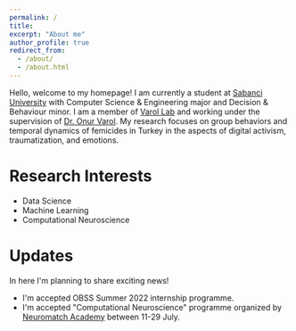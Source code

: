 ```yaml
---
permalink: /
title:
excerpt: "About me"
author_profile: true
redirect_from:
  - /about/
  - /about.html
---
```


Hello, welcome to my homepage! I am currently a student at [Sabanci University](https://www.sabanciuniv.edu/) with Computer Science & Engineering major and Decision & Behaviour minor. I am a member of [Varol Lab](http://varollab.com/) and working under the supervision of [Dr. Onur Varol](http://www.onurvarol.com/). My research focuses on group behaviors and temporal dynamics of femicides in Turkey in the aspects of digital activism, traumatization, and emotions.

# Research Interests

- Data Science
- Machine Learning
- Computational Neuroscience

# Updates

In here I'm planning to share exciting news!

- I'm accepted OBSS Summer 2022 internship programme.
- I'm accepted "Computational Neuroscience" programme organized by [Neuromatch Academy](https://academy.neuromatch.io/) between 11-29 July.
